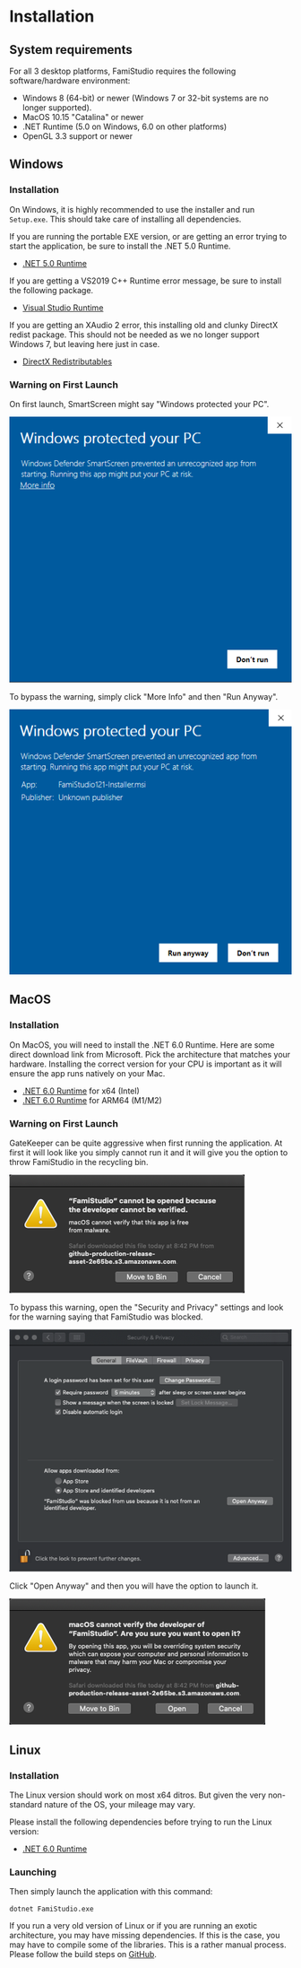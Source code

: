 # Installation

## System requirements

For all 3 desktop platforms, FamiStudio requires the following software/hardware environment:

* Windows 8 (64-bit) or newer (Windows 7 or 32-bit systems are no longer supported).
* MacOS 10.15 "Catalina" or newer
* .NET Runtime (5.0 on Windows, 6.0 on other platforms)
* OpenGL 3.3 support or newer

## Windows

### Installation

On Windows, it is highly recommended to use the installer and run `Setup.exe`. This should take care of installing all dependencies.

If you are running the portable EXE version, or are getting an error trying to start the application, be sure to install the .NET 5.0 Runtime.

* [.NET 5.0 Runtime](https://dotnet.microsoft.com/en-us/download/dotnet/thank-you/runtime-desktop-5.0.17-windows-x64-installer)

If you are getting a VS2019 C++ Runtime error message, be sure to install the following package.

* [Visual Studio Runtime](https://aka.ms/vs/16/release/vc_redist.x86.exe)

If you are getting an XAudio 2 error, this installing old and clunky DirectX redist package. This should not be needed as we no longer support Windows 7, but leaving here just in case.

* [DirectX Redistributables](https://www.microsoft.com/en-us/download/confirmation.aspx?id=8109) 

### Warning on First Launch

On first launch, SmartScreen might say "Windows protected your PC".

![](images/SmartScreen1.png#center)

To bypass the warning, simply click "More Info" and then "Run Anyway".
 
![](images/SmartScreen2.png#center)

## MacOS

### Installation

On MacOS, you will need to install the .NET 6.0 Runtime. Here are some direct download link from Microsoft. Pick the architecture that matches your hardware. Installing the correct version for your CPU is important as it will ensure the app runs natively on your Mac.

* [.NET 6.0 Runtime](https://dotnet.microsoft.com/en-us/download/dotnet/thank-you/runtime-6.0.19-macos-x64-installer) for x64 (Intel)
* [.NET 6.0 Runtime](https://dotnet.microsoft.com/en-us/download/dotnet/thank-you/runtime-6.0.19-macos-arm64-installer) for ARM64 (M1/M2)

### Warning on First Launch

GateKeeper can be quite aggressive when first running the application. At first it will look like you simply cannot run it and it will give you the option to throw FamiStudio in the recycling bin.

![](images/GateKeeper1.png#center)

To bypass this warning, open the "Security and Privacy" settings and look for the warning saying that FamiStudio was blocked. 

![](images/GateKeeper2.png#center)

Click "Open Anyway" and then you will have the option to launch it.

![](images/GateKeeper3.png#center)

## Linux

### Installation

The Linux version should work on most x64 ditros. But given the very non-standard nature of the OS, your mileage may vary.

Please install the following dependencies before trying to run the Linux version:

* [.NET 6.0 Runtime](https://dotnet.microsoft.com/en-us/download/dotnet/6.0)

### Launching

Then simply launch the application with this command:
```
dotnet FamiStudio.exe
```
If you run a very old version of Linux or if you are running an exotic architecture, you may have missing dependencies. If this is the case, you may have to compile some of the libraries. This is a rather manual process. Please follow the build steps on [GitHub](https://github.com/BleuBleu/FamiStudio). 
